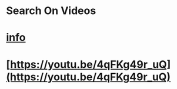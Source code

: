 # Search On Videos
# [info](cloud_video_search.pdf)
# [https://youtu.be/4qFKg49r_uQ](https://youtu.be/4qFKg49r_uQ)
